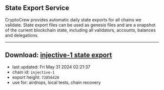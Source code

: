 ## State Export Service
CryptoCrew provides automatic daily state exports for all chains we validate. State export files can be used as genesis files and are a snapshot of the current blockchain state, including all validators, accounts, balances and delegations.

---
**Download: [injective-1 state export](https://dl-eu2.ccvalidators.com/SERVICE/injective/injective-1_export_72056420.json)**
---

- last updated: Fri May 31 2024 02:21:37
- chain id: `injective-1`
- export height: `72056420`
- use for: airdrops, local tests, chain recovery
